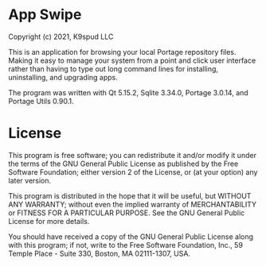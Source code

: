 App Swipe
=========
Copyright (c) 2021, K9spud LLC

This is an application for browsing your local Portage repository files.
Making it easy to manage your system from a point and click user interface
rather than having to type out long command lines for installing, 
uninstalling, and upgrading apps.

The program was written with Qt 5.15.2, Sqlite 3.34.0, Portage 3.0.14, and 
Portage Utils 0.90.1. 

License
=======

This program is free software; you can redistribute it and/or modify it 
under the terms of the GNU General Public License as published by the 
Free Software Foundation; either version 2 of the License, or (at your 
option) any later version. 

This program is distributed in the hope that it will be useful, but 
WITHOUT ANY WARRANTY; without even the implied warranty of 
MERCHANTABILITY or FITNESS FOR A PARTICULAR PURPOSE. See the GNU 
General Public License for more details. 

You should have received a copy of the GNU General Public License 
along with this program; if not, write to the Free Software Foundation, 
Inc., 59 Temple Place - Suite 330, Boston, MA 02111-1307, USA. 
